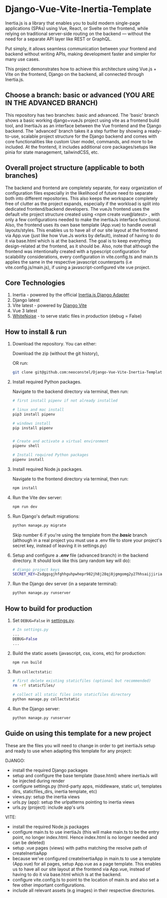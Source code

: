 # Django-Vue-Vite-Inertia-Template
Inertia.js is a library that enables you to build modern single-page applications (SPAs) using Vue, React, or Svelte on the frontend, while relying on traditional server-side routing on the backend — without the need for a separate API layer like REST or GraphQL.

Put simply, it allows seamless communication between your frontend and backend without writing APIs, making development faster and simpler for many use cases.

This project demonstrates how to achieve this architecture using Vue.js + Vite on the frontend, Django on the backend, all connected through Inertia.js.

## Choose a branch: basic or advanced (YOU ARE IN THE ADVANCED BRANCH)

This repository has two branches: basic and advanced. The 'basic' branch shows a basic working django+vueJs project using vite as a frontend build tool, and InertiaJs as an interface between the Vue frontend and the Django backend. The 'advanced' branch takes it a step further by showing a ready-to-use, scalable project structure for the Django backend and comes with core functionalities like custom User model, commands, and more to be included. At the frontend, it includes additional core packages/setups like pinia for state management, tailwindCSS, etc.

## Overall project structure (applicable to both branches)

The backend and frontend are completely separate, for easy organization of configuration files especially in the likelihood of future need to separate both into different repositories. This also keeps the workspace completely free of clutter as the project expands, especially if the workload is split into dedicated frontend/backend developers. The vueJs frontend uses the default vite project structure created using <npm create vue@latest> , with only a few configurations needed to make the inertiaJs interface functional. Also, the frontend uses its own base template (App.vue) to handle overall layouts/styles. This enables us to have all of our site layout at the frontend via App.vue (just like how Vue.Js works by default), instead of having to do it via base.html which is at the backend. The goal is to keep everything design-related at the frontend, as it should be. Also, note that although the frontend was intentionally created with a typescript configuration for scalability considerations, every configuration in vite.config.ts and main.ts applies the same in the respective javascript counterparts (i.e vite.config.js/main.js), if using a javascript-configured vite vue project.

## Core Technologies

1. Inertia - powered by the official [Inertia.js Django Adapter](https://github.com/inertiajs/inertia-django)
2. Django latest
3. Vite latest - powered by [Django Vite](https://github.com/MrBin99/django-vite)
4. Vue 3 latest
5. [WhiteNoise](https://whitenoise.evans.io/en/stable/index.html) - to serve static files in production (debug = False)

## How to install & run

1. Download the repository. You can either:

   Download the zip (without the git history),

   OR run:

   ```sh
   git clone git@github.com:neoconstel/Django-Vue-Vite-Inertia-Template.git
   ```

2. Install required Python packages.

   Navigate to the backend directory via terminal, then run:

   ```sh
   # first install pipenv if not already installed

   # linux and mac install
   pip3 install pipenv

   # windows install
   pip install pipenv


   # Create and activate a virtual environment
   pipenv shell

   # Install required Python packages
   pipenv install
   ```

3. Install required Node.js packages.

   Navigate to the frontend directory via terminal, then run:

   ```sh
   npm install
   ```

4. Run the Vite dev server:

   ```sh
   npm run dev
   ```

5. Run Django's default migrations:

   ```sh
   python manage.py migrate
   ```

   Skip number 6 if you're using the template from the **_basic_** branch (although in a real project you must use a .env file to store your project's secret key, instead of leaving it in settings.py)

6. Setup and configure a **_.env_** file (advanced branch) in the backend directory. It should look like this (any random key will do):

   ```sh
   # django project keys
   SECRET_KEY=Zsdggsgjhfghhguhpwhepr982jh8j28qj8jgmgomg2y27hhsaijjiriaqpwqcvrtr
   ```

7. Run the Django dev server (in a separate terminal):

   ```sh
   python manage.py runserver
   ```

## How to build for production

1. Set `DEBUG=False` in [settings.py](./inertia_django_vite_vue_minimal/settings.py).

   ```py
   # In settings.py
   ...
   DEBUG=False
   ...
   ```

2. Build the static assets (javascript, css, icons, etc) for production:

   ```sh
   npm run build
   ```

3. Run `collectstatic`:

   ```sh
   # first delete existing staticfiles (optional but recommended)
   rm -rf staticfiles/

   # collect all static files into staticfiles directory
   python manage.py collectstatic
   ```

4. Run the Django server:

   ```sh
   python manage.py runserver
   ```

## Guide on using this template for a new project

These are the files you will need to change in order to get inertiaJs setup and
ready to use when adapting this template for any project:

DJANGO:

- install the required Django packages
- setup and configure the base template (base.html) where inertiaJs will be injected during render
- configure settings.py (third-party apps, middleware, static url, templates dirs, staticfiles_dirs, inertia template, etc)
- views.py: setup the inertia views
- urls.py (app): setup the urlpatterns pointing to inertia views
- urls.py (project): include app's urls

VITE:

- install the required Node.js packages
- configure main.ts to use inertiaJs (this will make main.ts to be the entry point, no longer index.html. Hence index.html is no longer needed and can be deleted)
- setup .vue pages (views) with paths matching the resolve path of createInertiaApp
- because we've configured createInertiaApp in main.ts to use a template (App.vue) for all pages, setup App.vue as a page template. This enables us to have all our site layout at the frontend via App.vue, instead of having to do it via base.html which is at the backend.
- configure vite.config.ts to point to the location of main.ts and also set a few other important configurations.
- include all relevant assets (e.g images) in their respective directories.

